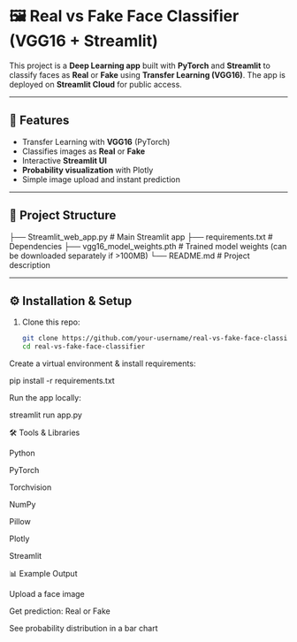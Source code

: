 # 🖼 Real vs Fake Face Classifier (VGG16 + Streamlit)

This project is a **Deep Learning app** built with **PyTorch** and **Streamlit** to classify faces as **Real** or **Fake** using **Transfer Learning (VGG16)**. The app is deployed on **Streamlit Cloud** for public access.

---

## 🚀 Features
- Transfer Learning with **VGG16** (PyTorch)
- Classifies images as **Real** or **Fake**
- Interactive **Streamlit UI**
- **Probability visualization** with Plotly
- Simple image upload and instant prediction

---

## 📂 Project Structure
├── Streamlit_web_app.py # Main Streamlit app
├── requirements.txt # Dependencies
├── vgg16_model_weights.pth # Trained model weights (can be downloaded separately if >100MB)
└── README.md # Project description

---

## ⚙️ Installation & Setup
1. Clone this repo:
   ```bash
   git clone https://github.com/your-username/real-vs-fake-face-classifier.git
   cd real-vs-fake-face-classifier

Create a virtual environment & install requirements:

pip install -r requirements.txt

Run the app locally:

streamlit run app.py


🛠 Tools & Libraries

Python

PyTorch

Torchvision

NumPy

Pillow

Plotly

Streamlit


📊 Example Output

Upload a face image

Get prediction: Real or Fake

See probability distribution in a bar chart





